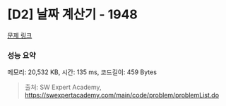 # [D2] 날짜 계산기 - 1948 

[문제 링크](https://swexpertacademy.com/main/code/problem/problemDetail.do?contestProbId=AV5PnnU6AOsDFAUq) 

### 성능 요약

메모리: 20,532 KB, 시간: 135 ms, 코드길이: 459 Bytes



> 출처: SW Expert Academy, https://swexpertacademy.com/main/code/problem/problemList.do